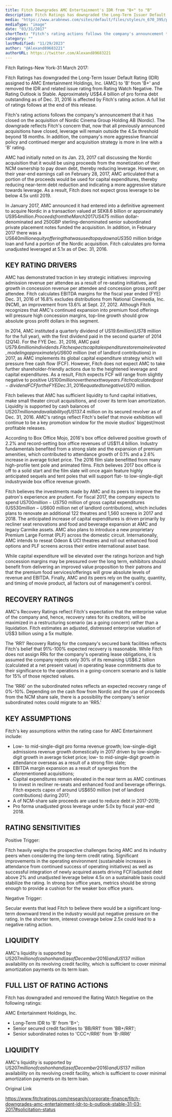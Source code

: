 ```yaml
---
title: Fitch Downgrades AMC Entertainment's IDR from "B+" to "B"
description: Fitch Ratings has downgraded the Long-Term Issuer Default Rating (IDR) assigned to AMC Entertainment Holdings, Inc. (AMC) to "B" from "B+" and removed the IDR and related issue rating from Rating Watch Negative.
media: "https://www.arabnews.com/sites/default/files/styles/n_670_395/public/2023/08/02/3935356-199090095.jpg?itok=Qe3ma6lk"
mediaType: "image"
date: "03/31/2017"
shortText: "Fitch's rating actions follows the company's announcement that it has closed on the acquisition of Nordic Cinema Group Holding AB (Nordic). The downgrade reflects Fitch's concern that, now that all previously announced acquisitions have closed, leverage will remain outside the 4.5x threshold beyond 18 months. In addition, the company's more aggressive financial policy and continued merger and acquisition strategy is more in line with a 'B' rating. AMC had initially noted on its Jan. 23, 2017 call discussing the Nordic acquisition that it would be using proceeds from the monetization of their NCM ownership to pay down debt, thereby reducing leverage. However, on their year-end earnings call on February 28, 2017, AMC articulated that a portion of the proceeds would be used for capital expenditures, thereby reducing near-term debt reduction and indicating a more aggressive stature towards leverage. As a result, Fitch does not expect gross leverage to be below 4.5x until 2019."
category: ""
lastModified: "11/29/2023"
author: "@Alexand89683221"
authorURL: https://twitter.com/Alexand89683221
---
```


Fitch Ratings-New York-31 March 2017:

Fitch Ratings has downgraded the Long-Term Issuer Default Rating (IDR) assigned to AMC Entertainment Holdings, Inc. (AMC) to 'B' from 'B+' and removed the IDR and related issue rating from Rating Watch Negative. The Rating Outlook is Stable. Approximately US$4.4 billion of pro forma debt outstanding as of Dec. 31, 2016 is affected by Fitch's rating action. A full list of ratings follows at the end of this release.

Fitch's rating actions follows the company's announcement that it has closed on the acquisition of Nordic Cinema Group Holding AB (Nordic). The downgrade reflects Fitch's concern that, now that all previously announced acquisitions have closed, leverage will remain outside the 4.5x threshold beyond 18 months. In addition, the company's more aggressive financial policy and continued merger and acquisition strategy is more in line with a 'B' rating.

AMC had initially noted on its Jan. 23, 2017 call discussing the Nordic acquisition that it would be using proceeds from the monetization of their NCM ownership to pay down debt, thereby reducing leverage. However, on their year-end earnings call on February 28, 2017, AMC articulated that a portion of the proceeds would be used for capital expenditures, thereby reducing near-term debt reduction and indicating a more aggressive stature towards leverage. As a result, Fitch does not expect gross leverage to be below 4.5x until 2019.

In January 2017, AMC announced it had entered into a definitive agreement to acquire Nordic in a transaction valued at SEK8.6 billion or approximately US$954 million. Proceeds from the March 2017 US$475 million dollar-denominated and 250GBP sterling-denominated senior subordinated private placement notes funded the acquisition. In addition, in February 2017 there was a US$640 million equity offering that was used to pay down a US$350 million bridge loan and fund a portion of the Nordic acquisition. Fitch calculates pro forma unadjusted leveraged at 5.1x as of Dec. 31, 2016.

## KEY RATING DRIVERS

AMC has demonstrated traction in key strategic initiatives: improving admission revenue per attendee as a result of re-seating initiatives, and growth in concession revenue per attendee and concession gross profit per attendee. Fitch calculates EBITDA margins for the fiscal year ended (FYE) Dec. 31, 2016 of 16.8% excludes distributions from National Cinemedia, Inc. (NCM), an improvement from 13.6% at Sept. 27, 2012. Although Fitch recognizes that AMC's continued expansion into premium food offerings will pressure high concession margins, top-line growth should grow absolute gross profit dollars in this segment.

In 2014, AMC instituted a quarterly dividend of US$19.6 million (US$78 million for the full year), with the first dividend paid in the second quarter of 2014 (2Q14). For the FYE Dec. 31, 2016, AMC paid US$79.6 million in dividends. Fitch expects capital expenditures to remain elevated, modeling approximately US$600 million (net of landlord contributions) in 2017, as AMC implements its global capital expenditure strategy which will pressure free cash flow (FCF). However, Fitch does not expect AMC to take further shareholder-friendly actions due to the heightened leverage and capital expenditures. As a result, Fitch expects FCF will range from slightly negative to positive US$100 million over the next two years. Fitch calculated post-dividend FCF for the FYE Dec. 31, 2016 equated to negative US$70 million.

Fitch believes that AMC has sufficient liquidity to fund capital initiatives, make small theater circuit acquisitions, and cover its term loan amortization. Liquidity is supported by cash balances of US$207 million and availability of US$137.4 million on its secured revolver as of Dec. 31, 2016. AMC's ratings reflect Fitch's belief that movie exhibition will continue to be a key promotion window for the movie studios' biggest/most profitable releases.

According to Box Office Mojo, 2016's box office delivered positive growth of 2.2% and record-setting box office revenues of US$11.4 billion. Industry fundamentals benefited from a strong slate and the expansion of premium amenities, which contributed to attendance growth of 0.1% and a 2.6% increase in average ticket price. The 2016 film slate benefitted from many high-profile tent pole and animated films. Fitch believes 2017 box office is off to a solid start and the film slate will once again feature highly anticipated sequels and tent poles that will support flat- to low-single-digit industrywide box office revenue growth.

Fitch believes the investments made by AMC and its peers to improve the patron's experience are prudent. For fiscal 2017, the company expects to spend US$700 million-US$750 million of gross capital expenditures (US$530 million-US$600 million net of landlord contributions), which includes plans to renovate an additional 122 theatres and 1,560 screens in 2017 and 2018. The anticipated increase of capital expenditures is driven primarily by recliner seat renovations and food and beverage expansion at AMC and legacy Carmike assets. AMC also plans to introduce a new proprietary Premium Large Format (PLF) across the domestic circuit. Internationally, AMC intends to reseat Odeon & UCI theatres and roll out enhanced food options and PLF screens across their entire international asset base.

While capital expenditure will be elevated over the ratings horizon and high concession margins may be pressured over the long term, exhibitors should benefit from delivering an improved value proposition to their patrons and that the premium food services/offerings will grow absolute levels of revenue and EBITDA. Finally, AMC and its peers rely on the quality, quantity, and timing of movie product, all factors out of management's control.

## RECOVERY RATINGS

AMC's Recovery Ratings reflect Fitch's expectation that the enterprise value of the company and, hence, recovery rates for its creditors, will be maximized in a restructuring scenario (as a going concern) rather than a liquidation. Fitch estimates an adjusted, distressed enterprise valuation of US$3 billion using a 5x multiple.

The 'RR1' Recovery Rating for the company's secured bank facilities reflects Fitch's belief that 91%-100% expected recovery is reasonable. While Fitch does not assign RRs for the company's operating lease obligations, it is assumed the company rejects only 30% of its remaining US$6.2 billion (calculated at a net present value) in operating lease commitments due to their significance to the operations in a going-concern scenario and is liable for 15% of those rejected values.

The 'RR6' on the subordinated notes reflects an expected recovery range of 0%-10%. Depending on the cash flow from Nordic and the use of proceeds from the NCM share sale, there is a possibility the company's senior subordinated notes could migrate to an 'RR5.'

## KEY ASSUMPTIONS

Fitch's key assumptions within the rating case for AMC Entertainment include:
- Low- to mid-single-digit pro forma revenue growth; low-single-digit admissions revenue growth domestically in 2017 driven by low-single-digit growth in average ticket price; low- to mid-single-digit growth in attendance overseas as a result of a strong film slate;
- EBITDA margin expansion as a result of synergies from the aforementioned acquisitions;
- Capital expenditures remain elevated in the near term as AMC continues to invest in recliner re-seats and enhanced food and beverage offerings. Fitch expects capex of around US$650 million (net of landlord contributions) during 2017;
- A of NCM-share sale proceeds are used to reduce debt in 2017-2019;
- Pro forma unadjusted gross leverage under 5.0x by fiscal year-end 2018.

## RATING SENSITIVITIES

Positive Trigger: 

Fitch heavily weighs the prospective challenges facing AMC and its industry peers when considering the long-term credit rating. Significant improvements in the operating environment (sustainable increases in attendance from continued success of operating initiatives) as well as successful integration of newly acquired assets driving FCF/adjusted debt above 2% and unadjusted leverage below 4.5x on a sustainable basis could stabilize the rating. In strong box office years, metrics should be strong enough to provide a cushion for the weaker box office years.

Negative Trigger: 

Secular events that lead Fitch to believe there would be a significant long-term downward trend in the industry would put negative pressure on the rating. In the shorter term, interest coverage below 2.5x could lead to a negative rating action.

## LIQUIDITY

AMC's liquidity is supported by US$207 million of cash on hand (as of December 2016) and US$137 million availability on its revolving credit facility, which is sufficient to cover minimal amortization payments on its term loan.

## FULL LIST OF RATING ACTIONS

Fitch has downgraded and removed the Rating Watch Negative on the following ratings:

AMC Entertainment Holdings, Inc.
- Long-Term IDR to 'B' from 'B+';
- Senior secured credit facilities to 'BB/RR1' from 'BB+/RR1';
- Senior subordinated notes to 'CCC+/RR6' from 'B-/RR6'

## LIQUIDITY

AMC's liquidity is supported by US$207 million of cash on hand (as of December 2016) and US$137 million availability on its revolving credit facility, which is sufficient to cover minimal amortization payments on its term loan.

Original Link

https://www.fitchratings.com/research/corporate-finance/fitch-downgrades-amc-entertainment-idr-to-b-outlook-stable-31-03-2017#solicitation-status